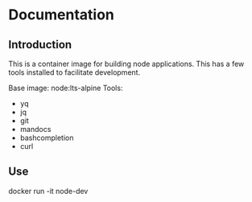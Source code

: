 # Documentation

## Introduction

This is a container image for building node applications.  This has a few tools installed to facilitate development.

Base image: node:lts-alpine
Tools:
- yq
- jq
- git
- mandocs
- bashcompletion
- curl

## Use

docker run -it node-dev